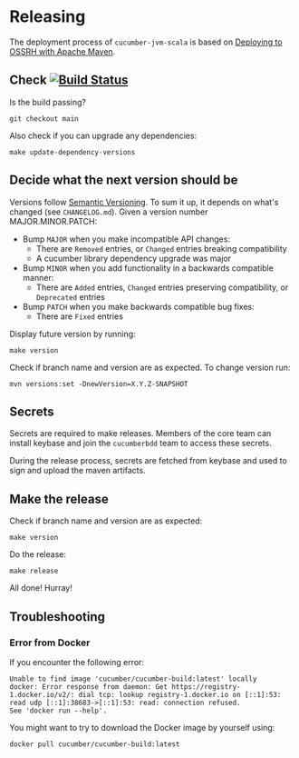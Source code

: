 Releasing
=========

The deployment process of `cucumber-jvm-scala` is based on 
[Deploying to OSSRH with Apache Maven](http://central.sonatype.org/pages/apache-maven.html#deploying-to-ossrh-with-apache-maven-introduction).

## Check [![Build Status](https://travis-ci.org/cucumber/cucumber-jvm-scala.svg?branch=main)](https://travis-ci.org/cucumber/cucumber-jvm-scala) ##

Is the build passing?

```
git checkout main
```

Also check if you can upgrade any dependencies:

```
make update-dependency-versions
```

## Decide what the next version should be ##

Versions follow [Semantic Versioning](https://semver.org/spec/v2.0.0.html). To sum it up, it depends on what's changed (see `CHANGELOG.md`). Given a version number MAJOR.MINOR.PATCH:

* Bump `MAJOR` when you make incompatible API changes:
  * There are `Removed` entries, or `Changed` entries breaking compatibility
  * A cucumber library dependency upgrade was major
* Bump `MINOR` when you add functionality in a backwards compatible manner:
  * There are `Added` entries, `Changed` entries preserving compatibility, or
  `Deprecated` entries
* Bump `PATCH` when you make backwards compatible bug fixes:
  * There are `Fixed` entries

Display future version by running:

```
make version
```

Check if branch name and version are as expected. To change version run:

```
mvn versions:set -DnewVersion=X.Y.Z-SNAPSHOT
```

## Secrets ##

Secrets are required to make releases. Members of the core team can install
keybase and join the `cucumberbdd` team to access these secrets.

During the release process, secrets are fetched from keybase and used to sign
and upload the maven artifacts.

## Make the release ##

Check if branch name and version are as expected:

```
make version
```

Do the release:

```
make release
``` 

All done! Hurray!

## Troubleshooting

### Error from Docker

If you encounter the following error:
```
Unable to find image 'cucumber/cucumber-build:latest' locally
docker: Error response from daemon: Get https://registry-1.docker.io/v2/: dial tcp: lookup registry-1.docker.io on [::1]:53: read udp [::1]:38683->[::1]:53: read: connection refused.
See 'docker run --help'.
```

You might want to try to download the Docker image by yourself using:
```sh
docker pull cucumber/cucumber-build:latest
```
